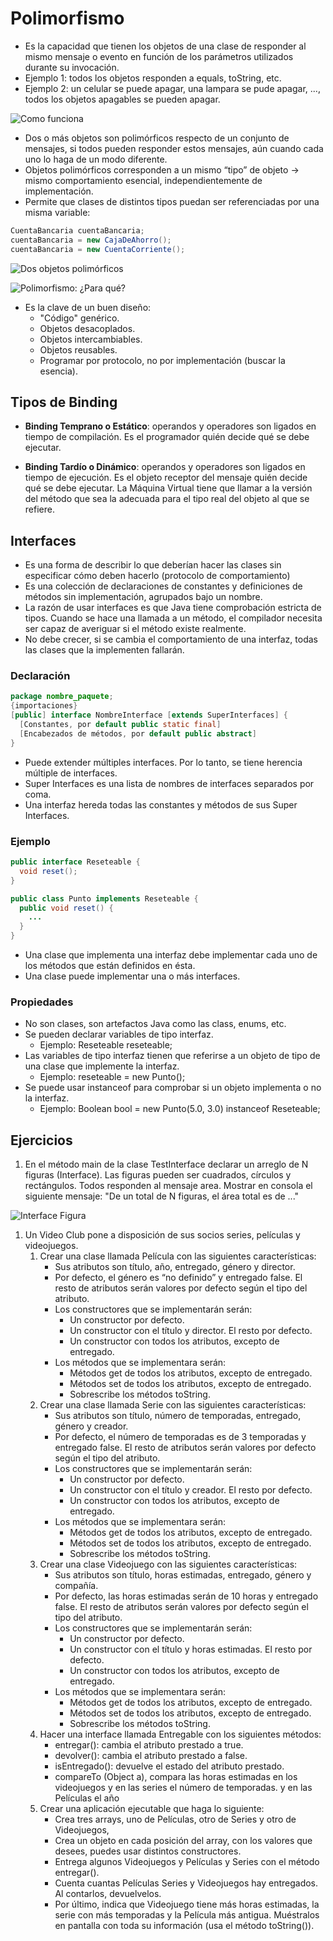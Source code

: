 # Polimorfismo

* Es la capacidad que tienen los objetos de una clase de responder al mismo mensaje o evento en función de los parámetros utilizados durante su invocación.
* Ejemplo 1: todos los objetos responden a equals, toString, etc.
* Ejemplo 2: un celular se puede apagar, una lampara se pude apagar, ..., todos los objetos apagables se pueden apagar.

![Como funciona](img/polimorfismo1.png)

* Dos o más objetos son polimórficos respecto de un conjunto de mensajes, si todos pueden responder estos mensajes, aún cuando cada uno lo haga de un modo diferente.
* Objetos polimórficos corresponden a un mismo “tipo” de objeto -> mismo comportamiento esencial, independientemente de implementación.
* Permite que clases de distintos tipos puedan ser referenciadas por una misma variable:

```java
CuentaBancaria cuentaBancaria;
cuentaBancaria = new CajaDeAhorro();
cuentaBancaria = new CuentaCorriente();
```

![Dos objetos polimórficos](img/polimorfismo2.png)

![Polimorfismo: ¿Para qué?](img/polimorfismo3.png)

* Es la clave de un buen diseño:
  * "Código" genérico.
  * Objetos desacoplados.
  * Objetos intercambiables.
  * Objetos reusables.
  * Programar por protocolo, no por implementación (buscar la esencia).

## Tipos de Binding

* **Binding Temprano o Estático**: operandos y operadores son ligados en tiempo de compilación. Es el programador quién decide qué se debe ejecutar.

* **Binding Tardío o Dinámico**: operandos y operadores son ligados en tiempo de ejecución. Es el objeto receptor del mensaje quién decide qué se debe ejecutar. La Máquina Virtual tiene que llamar a la versión del método que sea la adecuada para el tipo real del objeto al que se refiere.

## Interfaces

* Es una forma de describir lo que deberían hacer las clases sin especificar cómo deben hacerlo (protocolo de comportamiento)
* Es una colección de declaraciones de constantes y definiciones de métodos sin implementación, agrupados bajo un nombre.
* La razón de usar interfaces es que Java tiene comprobación estricta de tipos. Cuando se hace una llamada a un método, el compilador necesita ser capaz de averiguar si el método existe realmente.
* No debe crecer, si se cambia el comportamiento de una interfaz, todas las clases que la implementen fallarán.

### Declaración

```java
package nombre_paquete;
{importaciones}
[public] interface NombreInterface [extends SuperInterfaces] {
  [Constantes, por default public static final]
  [Encabezados de métodos, por default public abstract]
}
```

* Puede extender múltiples interfaces. Por lo tanto, se tiene herencia múltiple de interfaces.
* Super Interfaces es una lista de nombres de interfaces separados por coma.
* Una interfaz hereda todas las constantes y métodos de sus Super Interfaces.

### Ejemplo

```java
public interface Reseteable {
  void reset();
}
```

```java
public class Punto implements Reseteable {
  public void reset() {
    ...
  }
}
```

* Una clase que implementa una interfaz debe implementar cada uno de los métodos que están definidos en ésta.
* Una clase puede implementar una o más interfaces.

### Propiedades

* No son clases, son artefactos Java como las class, enums, etc.
* Se pueden declarar variables de tipo interfaz.  
  * Ejemplo: Reseteable reseteable;
* Las variables de tipo interfaz tienen que referirse a un objeto de tipo de una clase que implemente la interfaz.  
  * Ejemplo: reseteable = new Punto();
* Se puede usar instanceof para comprobar si un objeto implementa o no la interfaz.  
  * Ejemplo: Boolean bool = new Punto(5.0, 3.0) instanceof Reseteable;

## Ejercicios

1. En el método main de la clase TestInterface declarar un arreglo de N figuras (Interface). Las figuras pueden ser cuadrados, círculos y rectángulos. Todos responden al mensaje area. Mostrar en consola el siguiente mensaje: "De un total de N figuras, el área total es de ..."

![Interface Figura](img/interface1.png)

1. Un Video Club pone a disposición de sus socios series, películas y videojuegos.
    1. Crear una clase llamada Película con las siguientes características:
        * Sus atributos son título, año, entregado, género y director.
        * Por defecto, el género es “no definido” y entregado false. El resto de atributos serán valores por defecto según el tipo del atributo.
        * Los constructores que se implementarán serán:
            * Un constructor por defecto.
            * Un constructor con el título y director. El resto por defecto.
            * Un constructor con todos los atributos, excepto de entregado.
        * Los métodos que se implementara serán:
            * Métodos get de todos los atributos, excepto de entregado.
            * Métodos set de todos los atributos, excepto de entregado.
            * Sobrescribe los métodos toString.
    1. Crear una clase llamada Serie con las siguientes características:
        * Sus atributos son título, número de temporadas, entregado, género y creador.
        * Por defecto, el número de temporadas es de 3 temporadas y entregado false. El resto de atributos serán valores por defecto según el tipo del atributo.
        * Los constructores que se implementarán serán:
            * Un constructor por defecto.
            * Un constructor con el título y creador. El resto por defecto.
            * Un constructor con todos los atributos, excepto de entregado.
        * Los métodos que se implementara serán:
            * Métodos get de todos los atributos, excepto de entregado.
            * Métodos set de todos los atributos, excepto de entregado.
            * Sobrescribe los métodos toString.
    1. Crear una clase Videojuego con las siguientes características:
        * Sus atributos son título, horas estimadas, entregado, género y compañía.
        * Por defecto, las horas estimadas serán de 10 horas y entregado false. El resto de atributos serán valores por defecto según el tipo del atributo.
        * Los constructores que se implementarán serán:
            * Un constructor por defecto.
            * Un constructor con el título y horas estimadas. El resto por defecto.
            * Un constructor con todos los atributos, excepto de entregado.
        * Los métodos que se implementara serán:
            * Métodos get de todos los atributos, excepto de entregado.
            * Métodos set de todos los atributos, excepto de entregado.
            * Sobrescribe los métodos toString.
    1. Hacer una interface llamada Entregable con los siguientes métodos:
        * entregar(): cambia el atributo prestado a true.
        * devolver(): cambia el atributo prestado a false.
        * isEntregado(): devuelve el estado del atributo prestado.
        * compareTo (Object a), compara las horas estimadas en los videojuegos y en las series el número de temporadas. y en las Películas el año
    1. Crear una aplicación ejecutable que haga lo siguiente:
        * Crea tres arrays, uno de Películas, otro de Series y otro de Videojuegos,
        * Crea un objeto en cada posición del array, con los valores que desees, puedes usar distintos constructores.
        * Entrega algunos Videojuegos y Películas y Series con el método entregar().
        * Cuenta cuantas Películas Series y Videojuegos hay entregados. Al contarlos, devuelvelos.
        * Por último, indica que Videojuego tiene más horas estimadas, la serie con más temporadas y la Película más antigua. Muéstralos en pantalla con toda su información (usa el método toString()).
